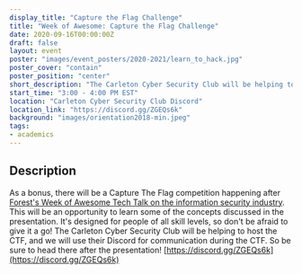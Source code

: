 ```yaml
---
display_title: "Capture the Flag Challenge"
title: "Week of Awesome: Capture the Flag Challenge"
date: 2020-09-16T00:00:00Z
draft: false
layout: event
poster: "images/event_posters/2020-2021/learn_to_hack.jpg"
poster_cover: "contain"
poster_position: "center"
short_description: "The Carleton Cyber Security Club will be helping to host a CTF after Forest's Week of Awesome Tech Talk on the information security industry."
start_time: "3:00 - 4:00 PM EST"
location: "Carleton Cyber Security Club Discord"
location_link: "https://discord.gg/ZGEQs6k"
background: "images/orientation2018-min.jpeg"
tags:
- academics
---
```


## Description

As a bonus, there will be a Capture The Flag competition happening after [Forest's Week of Awesome Tech Talk on the information security industry](https://ccss.carleton.ca/ccss-website/events/2020-2021/academic/2020-09-16-intro-to-hacking/). This will be an opportunity to learn some of the concepts discussed in the presentation. It's designed for people of all skill levels, so don't be afraid to give it a go! The Carleton Cyber Security Club will be helping to host the CTF, and we will use their Discord for communication during the CTF. So be sure to head there after the presentation! [https://discord.gg/ZGEQs6k](https://discord.gg/ZGEQs6k)
